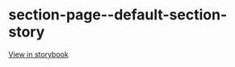 # section-page--default-section-story

[View in storybook](https://raw.githack.com/Independent-Digital-News-and-Media-Ltd/indy100-pwamp-sb/PR-298-sb/index.html?path=/story/section-page--default-section-story)